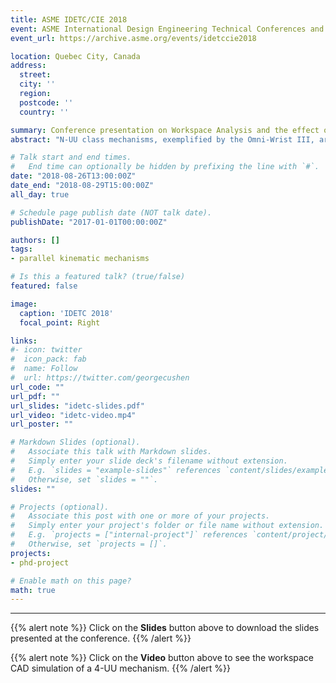 ```yaml
---
title: ASME IDETC/CIE 2018
event: ASME International Design Engineering Technical Conferences and Computers and Information in Engineering Conference (IDETC/CIE)
event_url: https://archive.asme.org/events/idetccie2018

location: Quebec City, Canada
address:
  street:
  city: ''
  region:
  postcode: ''
  country: ''

summary: Conference presentation on Workspace Analysis and the effect of Geometric Parameters on the Parallel Mechanisms of the N-UU Class.
abstract: "N-UU class mechanisms, exemplified by the Omni-Wrist III, are compact parallel kinematic mechanisms (PKM) with large singularity free workspaces. These characteristics make them ideal for applications in robot wrists. This article presents the detailed kinematic and workspace analysis for four N-UU class mechanisms. More in detail, the equations defining the mechanism’s moving platform kinematics are derived as a function of the motion of the input links; these are then used to explore the mechanism’s workspace. These results are furthermore validated by comparing them to the results obtained from CAD-based simulations. The analyses suggests that the workspace of the mechanism is non-uniform, with a “warping” behaviour that occurs in an asymmetric fashion in a specific region of the workspace. Furthermore we show how the rotation of the input links, which mainly actuates the yaw and pitch angles of the mechanism, also causes unwanted coupled rotations along the roll axis."

# Talk start and end times.
#   End time can optionally be hidden by prefixing the line with `#`.
date: "2018-08-26T13:00:00Z"
date_end: "2018-08-29T15:00:00Z"
all_day: true

# Schedule page publish date (NOT talk date).
publishDate: "2017-01-01T00:00:00Z"

authors: []
tags:
- parallel kinematic mechanisms

# Is this a featured talk? (true/false)
featured: false

image:
  caption: 'IDETC 2018'
  focal_point: Right

links:
#- icon: twitter
#  icon_pack: fab
#  name: Follow
#  url: https://twitter.com/georgecushen
url_code: ""
url_pdf: ""
url_slides: "idetc-slides.pdf"
url_video: "idetc-video.mp4"
url_poster: ""

# Markdown Slides (optional).
#   Associate this talk with Markdown slides.
#   Simply enter your slide deck's filename without extension.
#   E.g. `slides = "example-slides"` references `content/slides/example-slides.md`.
#   Otherwise, set `slides = ""`.
slides: ""

# Projects (optional).
#   Associate this post with one or more of your projects.
#   Simply enter your project's folder or file name without extension.
#   E.g. `projects = ["internal-project"]` references `content/project/deep-learning/index.md`.
#   Otherwise, set `projects = []`.
projects:
- phd-project

# Enable math on this page?
math: true
---
```


---

{{% alert note %}}
Click on the **Slides** button above to download the slides presented at the conference.
{{% /alert %}}

{{% alert note %}}
Click on the **Video** button above to see the workspace CAD simulation of a 4-UU mechanism.
{{% /alert %}}

